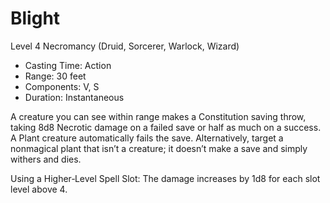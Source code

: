 # Blight
Level 4 Necromancy (Druid, Sorcerer, Warlock, Wizard)

- Casting Time: Action
- Range: 30 feet
- Components: V, S
- Duration: Instantaneous

A creature you can see within range makes a Constitution saving throw, taking 8d8 Necrotic damage on a failed save or half as much on a success. A Plant creature automatically fails the save. Alternatively, target a nonmagical plant that isn’t a creature; it doesn’t make a save and simply withers and dies.

Using a Higher‑Level Spell Slot: The damage increases by 1d8 for each slot level above 4.
